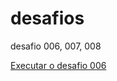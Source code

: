 # desafios
 desafio 006, 007, 008

<a href="https://andreypereira08.github.io/desafios/d006" target="_blank">Executar o desafio 006</a>